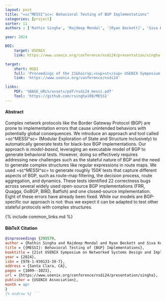 ```yaml
---
layout: post
title: "=sc^MESSI^sc=: Behavioral Testing of BGP Implementations"
categories: [project]
sorter: 11
authors : ['Rathin Singha', 'Rajdeep Mondal', '[Ryan Beckett]', 'Siva Kesava Reddy Kakarla', '[Todd Millstein]', '[George Varghese]']

year: 2024

DOI:
    target: USENIX
    link: https://www.usenix.org/conference/nsdi24/presentation/singha

target:
    short: NSDI
    full: 'Proceedings of the 21&hairsp;<sup>st</sup> USENIX Symposium on Networked Systems Design and Implementation, 2024'
    link: 'https://www.usenix.org/conference/nsdi24'

links:
    PDF: '%BASE_URL%/assets/pdf/nsdi24_messi.pdf'
    Tool: 'https://github.com/rsingha108/MESSI'
---
```



#### Abstract

Complex network protocols like the Border Gateway Protocol (BGP) are prone to implementation errors that cause unintended behaviors with potentially global consequences. We introduce an approach and tool called =sc^MESSI^sc= (Modular Exploration of State and Structure Inclusively) to automatically generate tests for black-box BGP implementations. Our approach is _model-based_, leveraging an executable model of BGP to generate behavioral tests. However, doing so effectively requires addressing new challenges such as the stateful nature of BGP and the need to generate complex structures like regular expressions in route maps. We used =sc^MESSI^sc= to generate roughly $150K$ tests that capture different aspects of BGP, such as route-map filtering, the decision process, route aggregation, and dynamics. These tests identified $22$ correctness bugs across several widely used open-source BGP implementations (FRR, Quagga, GoBGP, BIRD, Batfish) and one closed-source implementation. Eight of these errors have already been fixed. While our models are BGP-specific our approach is not: thus we expect it can be adapted to test other stateful protocols with complex structures.

{% include common_links.md %}


#### BibTeX Citation

```bibtex {% raw %}
@inproceedings {295579,
author = {Rathin Singha and Rajdeep Mondal and Ryan Beckett and Siva Kesava Reddy Kakarla and Todd Millstein and George Varghese},
title = {{MESSI}: Behavioral Testing of {BGP} Implementations},
booktitle = {21st USENIX Symposium on Networked Systems Design and Implementation (NSDI 24)},
year = {2024},
isbn = {978-1-939133-39-7},
address = {Santa Clara, CA},
pages = {1009--1023},
url = {https://www.usenix.org/conference/nsdi24/presentation/singha},
publisher = {USENIX Association},
month = apr
}
{% endraw %} ```
